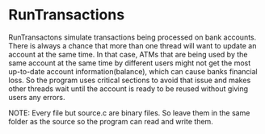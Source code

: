 # RunTransactions
RunTransactons simulate transactions being processed on bank accounts. There is always a chance that more than one thread will want to update an account at the same time. In that case, ATMs that are being used by the same account at the same time by different users might not get the most up-to-date account information(balance), which can cause banks financial loss. So the program uses critical sections to avoid that issue and makes other threads wait until the account is ready to be reused without giving users any errors.

NOTE: Every file but source.c are binary files. So leave them in the same folder as the source so the program can read and write them.
